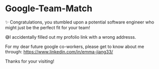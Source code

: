 # Google-Team-Match

✨ Congratulations, you stumbled upon a potential software engineer who might just be the perfect fit for your team!

😅I accidentally filled out my profolio link with a wrong addresss.

For my dear future google co-workers, please get to know about me through: https://www.linkedin.com/in/emma-jiang33/

Thanks for your visiting!
